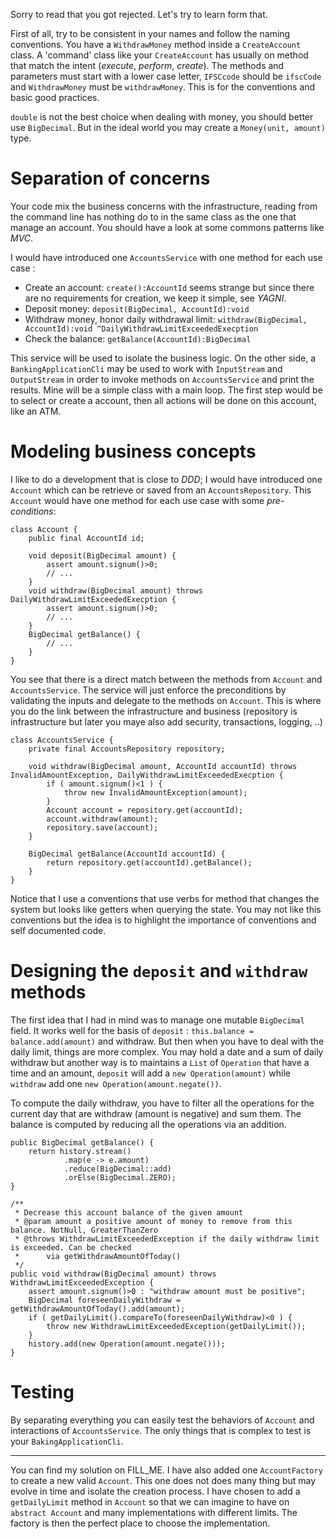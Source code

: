 Sorry to read that you got rejected. Let's try to learn form that.

First of all, try to be consistent in your names and follow the naming conventions. You have a `WithdrawMoney` method 
inside a `CreateAccount` class. A 'command' class like your `CreateAccount` has usually on method that match the intent 
(_execute_, _perform_, _create_). The methods and parameters must start with a lower case letter, `IFSCcode` should be 
`ifscCode` and `WithdrawMoney` must be `withdrawMoney`. This is for the conventions and basic good practices.

`double` is not the best choice when dealing with money, you should better use `BigDecimal`. But in the ideal world you 
may create a `Money(unit, amount)` type.

# Separation of concerns
Your code mix the business concerns with the infrastructure, reading from the command line has nothing do to in the same 
class as the one that manage an account. You should have a look at some commons patterns like _MVC_. 

I would have introduced one `AccountsService` with one method for each use case :
 + Create an account: `create():AccountId` seems strange but since there are no requirements for creation, we keep it 
 simple, see _YAGNI_.
 + Deposit money: `deposit(BigDecimal, AccountId):void`
 + Withdraw money, honor daily withdrawal limit: `withdraw(BigDecimal, AccountId):void ^DailyWithdrawLimitExceededExecption`
 + Check the balance: `getBalance(AccountId):BigDecimal`
 
This service will be used to isolate the business logic. On the other side, a `BankingApplicationCli` may be used to 
work with `InputStream` and `OutputStream` in order to invoke methods on `AccountsService` and print the results. Mine 
will be a simple class with a main loop. The first step would be to select or create a account, then all actions will be 
done on this account, like an ATM.

# Modeling business concepts
I like to do a development that is close to _DDD_; I would have introduced one `Account` which can be retrieve or saved 
from an `AccountsRepository`. This `Account` would have one method for each use case with some _pre-conditions_:

    class Account {
        public final AccountId id;
        
        void deposit(BigDecimal amount) {
            assert amount.signum()>0;
            // ...
        }
        void withdraw(BigDecimal amount) throws DailyWithdrawLimitExceededExecption {
            assert amount.signum()>0;
            // ...
        }
        BigDecimal getBalance() {
            // ...
        }
    }
    
You see that there is a direct match between the methods from `Account` and `AccountsService`. The service will just 
enforce the preconditions by validating the inputs and delegate to the methods on `Account`. This is where you do the 
link between the infrastructure and business (repository is infrastructure but later you maye also add security, 
transactions, logging, ..)

    class AccountsService {
        private final AccountsRepository repository;
        
        void withdraw(BigDecimal amount, AccountId accountId) throws InvalidAmountException, DailyWithdrawLimitExceededExecption {
            if ( amount.signum()<1 ) {
                throw new InvalidAmountException(amount);
            }
            Account account = repository.get(accountId);
            account.withdraw(amount);
            repository.save(account);
        }
        
        BigDecimal getBalance(AccountId accountId) {
            return repository.get(accountId).getBalance();
        }
    } 
    
    
Notice that I use a conventions that use verbs for method that changes the system but looks like getters when querying 
the state. You may not like this conventions but the idea is to highlight the importance of conventions and self 
documented code. 

# Designing the `deposit` and `withdraw` methods
The first idea that I had in mind was to manage one mutable `BigDecimal` field. It works well for the basis of `deposit`
: `this.balance = balance.add(amount)` and withdraw. But then when you have to deal with the daily limit, things are 
more complex. You may hold a date and a sum of daily withdraw but another way is to maintains a `List` of `Operation` 
that have a time and an amount, `deposit` will add a `new Operation(amount)` while `withdraw` add one 
`new Operation(amount.negate())`. 

To compute the daily withdraw, you have to filter all the operations for the current day that are withdraw 
(amount is negative) and sum them. The balance is computed by reducing all the operations via an addition.


    public BigDecimal getBalance() {
        return history.stream()
                .map(e -> e.amount)
                .reduce(BigDecimal::add)
                .orElse(BigDecimal.ZERO);
    }

    /**
     * Decrease this account balance of the given amount
     * @param amount a positive amount of money to remove from this balance. NotNull, GreaterThanZero
     * @throws WithdrawLimitExceededException if the daily withdraw limit is exceeded. Can be checked
     *      via getWithdrawAmountOfToday()
     */
    public void withdraw(BigDecimal amount) throws WithdrawLimitExceededException {
        assert amount.signum()>0 : "withdraw amount must be positive";
        BigDecimal foreseenDailyWithdraw = getWithdrawAmountOfToday().add(amount);
        if ( getDailyLimit().compareTo(foreseenDailyWithdraw)<0 ) {
            throw new WithdrawLimitExceededException(getDailyLimit());
        }
        history.add(new Operation(amount.negate()));
    }
    
    
# Testing
By separating everything you can easily test the behaviors of `Account` and interactions of `AccountsService`. The only 
things that is complex to test is your `BakingApplicationCli`.    
    
    
---
You can find my solution on FILL_ME. I have also added one `AccountFactory` to create a new valid `Account`. This one 
does not does many thing but may evolve in time and isolate the creation process. I have chosen to add a `getDailyLimit` 
method in `Account` so that we can imagine to have on `abstract Account` and many implementations with different limits.
The factory is then the perfect place to choose the implementation. 
  